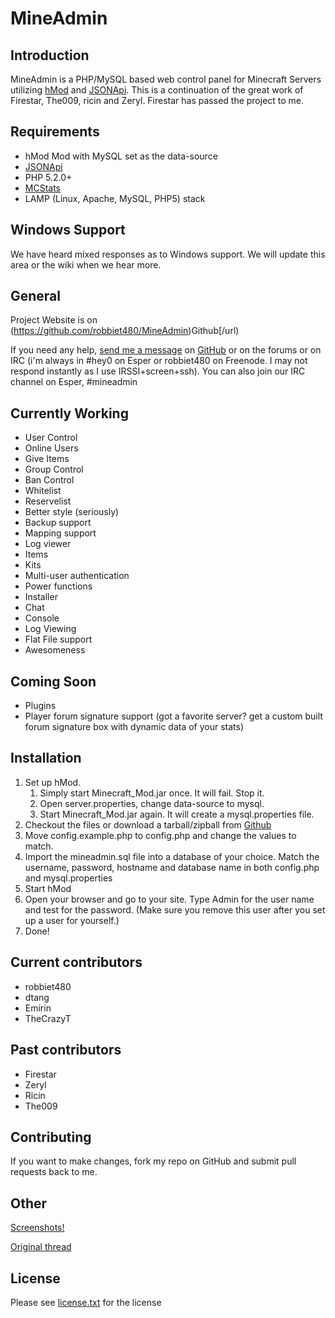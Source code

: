 # MineAdmin

## Introduction
MineAdmin is a PHP/MySQL based web control panel for Minecraft Servers utilizing [hMod](http://www.minecraftforum.net/viewtopic.php?t=23340) and [JSONApi](http://forum.hey0.net/showthread.php?pid=21769).
This is a continuation of the great work of Firestar, The009, ricin and Zeryl. Firestar has passed the project to me.

## Requirements

- hMod Mod with MySQL set as the data-source
- [JSONApi](http://forum.hey0.net/showthread.php?pid=21769)
- PHP 5.2.0+
- [MCStats](https://github.com/rmichela/MCStats)
- LAMP (Linux, Apache, MySQL, PHP5) stack

## Windows Support

We have heard mixed responses as to Windows support. We will update this area or the wiki when we hear more.

## General
Project Website is on (https://github.com/robbiet480/MineAdmin)Github[/url)

If you need any help, [send me a message](https://github.com/inbox/new/robbiet480) on [GitHub](http://github.com/robbiet480) or on the forums or on IRC (i'm always in #hey0 on Esper or robbiet480 on Freenode. I may not respond instantly as I use IRSSI+screen+ssh). You can also join our IRC channel on Esper, #mineadmin

## Currently Working
- User Control
- Online Users
- Give Items
- Group Control
- Ban Control
- Whitelist
- Reservelist
- Better style (seriously)
- Backup support
- Mapping support
- Log viewer
- Items
- Kits
- Multi-user authentication
- Power functions
- Installer
- Chat
- Console
- Log Viewing
- Flat File support
- Awesomeness

## Coming Soon
- Plugins
- Player forum signature support (got a favorite server? get a custom built forum signature box with dynamic data of your stats)

Installation
------------
1.	Set up hMod. 
	1.	Simply start Minecraft_Mod.jar once. It will fail. Stop it.
	2.	Open server.properties, change data-source to mysql. 
	3.	Start Minecraft_Mod.jar again. It will create a mysql.properties file. 
2.	Checkout the files or download a tarball/zipball from [Github](http://github.com/robbiet480/MineAdmin)
3.	Move config.example.php to config.php and change the values to match.
4.	Import the mineadmin.sql file into a database of your choice. Match the username, password, hostname and database name in both config.php and mysql.properties
5.	Start hMod
6.	Open your browser and go to your site.  Type Admin for the user name and test for the password. (Make sure you remove this user after you set up a user for yourself.)
7.	Done!
	

## Current contributors
- robbiet480
- dtang
- Emirin
- TheCrazyT

## Past contributors
- Firestar
- Zeryl
- Ricin
- The009

## Contributing
If you want to make changes, fork my repo on GitHub and submit pull requests back to me.

## Other

[Screenshots!](http://forum.hey0.net/showthread.php?tid=1434&pid=21796#pid21796)

[Original thread](http://forum.hey0.net/showthread.php?tid=707)

## License
Please see [license.txt](http://github.com/robbiet480/MineAdmin/blob/master/license.txt) for the license
